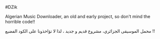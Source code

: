 #DZik


Algerian Music Downloader, an old and early project, so don't mind the horrible code!!

محمل الموسيقى الجزائري،  مشروع قديم و جديد ، لذا لا تؤاخذونا على الكود الفضيع !!
